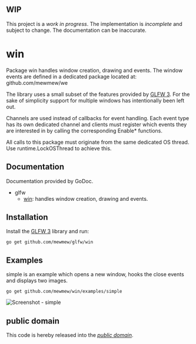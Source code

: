 WIP
---

This project is a *work in progress*. The implementation is *incomplete* and
subject to change. The documentation can be inaccurate.

win
===

Package win handles window creation, drawing and events. The window events are
defined in a dedicated package located at:
	github.com/mewmew/we

The library uses a small subset of the features provided by [GLFW 3][glfw]. For
the sake of simplicity support for multiple windows has intentionally been left
out.

Channels are used instead of callbacks for event handling. Each event type has
its own dedicated channel and clients must register which events they are
interested in by calling the corresponding Enable*  functions.

All calls to this package must originate from the same dedicated OS thread.
Use runtime.LockOSThread to achieve this.

[glfw]: https://github.com/glfw/glfw/

Documentation
-------------

Documentation provided by GoDoc.

- glfw
   - [win][glfw/win]: handles window creation, drawing and events.

[glfw/win]: http://godoc.org/github.com/mewmew/glfw/win

Installation
------------

Install the [GLFW 3][glfw] library and run:

	go get github.com/mewmew/glfw/win

Examples
--------

simple is an example which opens a new window, hooks the close events and
displays two images.

	go get github.com/mewmew/win/examples/simple

![Screenshot - simple](https://raw.github.com/mewmew/glfw/master/examples/simple/simple.png)

public domain
-------------

This code is hereby released into the *[public domain][]*.

[public domain]: https://creativecommons.org/publicdomain/zero/1.0/
